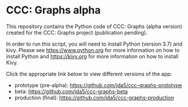 # CCC: Graphs alpha

This repository contains the Python code of CCC: Graphs (alpha version) created for the CCC: Graphs project (publication pending).

In order to run this script, you will need to install Python (version 3.7) and kivy. Please see https://www.python.org for more information on how to install Python and https://kivy.org for more information on how to install Kivy.

Click the appropriate link below to view different versions of the app:

* prototype (pre-alpha):  https://github.com/jda5/ccc-graphs-prototype
* beta:                   https://github.com/jda5/ccc-graphs-beta
* production (final):             https://github.com/jda5/ccc-graphs-production
